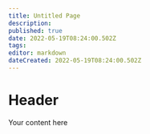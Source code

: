 ```yaml
---
title: Untitled Page
description: 
published: true
date: 2022-05-19T08:24:00.502Z
tags: 
editor: markdown
dateCreated: 2022-05-19T08:24:00.502Z
---
```


# Header
Your content here